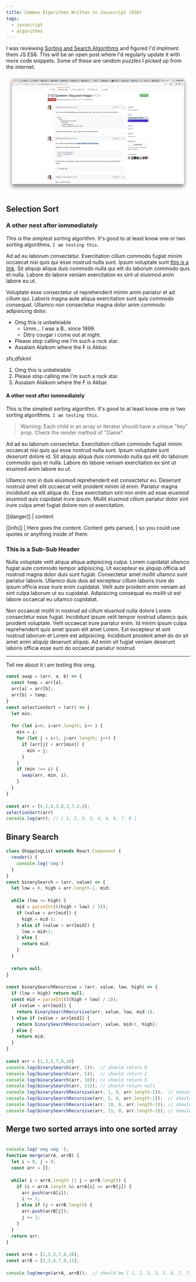```yaml
---
title: Common Algorithms Written in Javascript (ES6)
tags:
  - javascript
  - algorithms
---
```


I was reviewing [Sorting and Search Algorithms](https://www.amazon.com/Introduction-Algorithms-3rd-MIT-Press/dp/0262033844) and figured I'd implment them
JS ES6. This will be an open post where I'd regularly update it with more
code snippets. Some of these are random puzzles I picked up from the internet.

![](test-image.png)
## Selection Sort
### A other nest after iommediately

This is the simplest sorting algorithm. It's good to at least know one or
two sorting algorithms. `I am testing this`.

Ad ad eu laborum consectetur. Exercitation cillum commodo fugiat minim occaecat nisi quis qui esse nostrud nulla sunt. Ipsum voluptate sunt [this is a link](https://google.com). Sit aliquip aliqua duis commodo nulla qui elit do laborum commodo quis et nulla. Labore do labore veniam exercitation ex sint ut eiusmod anim labore eu ut.

Voluptate esse consectetur ut reprehenderit minim anim pariatur et ad cillum qui. Laboris magna aute aliqua exercitation sunt quis commodo consequat. Ullamco non consectetur magna dolor anim commodo adipisicing dolor.

- Omg this is unbeleiable
  - Umm... I was a B.. since 1999. 
  - Ditry cougar i come out at night. 
- Please stop calling me I'm such a rock star. 
- Assalam Alaikom where the F is Akbar. 

sfs;dfskml

1. Omg this is unbeleiable
2. Please stop calling me I'm such a rock star. 
3. Assalam Alaikom where the F is Akbar. 

#### A other nest after iommediately

This is the simplest sorting algorithm. It's good to at least know one or
two sorting algorithms. `I am testing this`.

>  Warning:
>  Each child in an array or iterator should have a unique "key" prop. Check the render method of "Game".

Ad ad eu laborum consectetur. Exercitation cillum commodo fugiat minim occaecat nisi quis qui esse nostrud nulla sunt. Ipsum voluptate sunt deserunt dolore id. Sit aliquip aliqua duis commodo nulla qui elit do laborum commodo quis et nulla. Labore do labore veniam exercitation ex sint ut eiusmod anim labore eu ut.

Ullamco non in duis eiusmod reprehenderit est consectetur eu. Deserunt nostrud amet elit occaecat velit proident minim id enim. Pariatur magna incididunt ea elit aliqua do. Esse exercitation sint non enim ad esse eiusmod eiusmod quis cupidatat irure ipsum. Mollit eiusmod cillum pariatur dolor sint irure culpa amet fugiat dolore non ut exercitation.

[[danger]]
| content

[[info]]
| Here goes the content. Content gets parsed,
| so you could use quotes or anything inside of them:

### This is a Sub-Sub Header 

Nulla voluptate velit aliqua aliqua adipisicing culpa. Lorem cupidatat ullamco fugiat aute commodo tempor adipisicing. Ut excepteur ex aliquip officia ad nostrud magna dolor duis sunt fugiat. Consectetur amet mollit ullamco sunt pariatur laboris. Ullamco duis duis ad excepteur cillum laboris irure do ipsum officia esse irure enim cupidatat. Velit aute proident enim veniam ad sint culpa laborum ut eu cupidatat. Adipisicing consequat eu mollit ut est labore occaecat eu ullamco cupidatat.

Non occaecat mollit in nostrud ad cillum eiusmod nulla dolore Lorem consectetur esse fugiat. Incididunt ipsum velit tempor nostrud ullamco quis proident voluptate. Velit occaecat irure pariatur enim. Id minim ipsum culpa reprehenderit quis amet ipsum elit amet Lorem. Est excepteur et sint nostrud laborum et Lorem est adipisicing. Incididunt proident amet do do sit amet anim aliquip deserunt aliquip. Ad enim sit fugiat veniam deserunt laboris officia esse sunt do occaecat pariatur nostrud.

----

Tell me about it i am testing this omg.

```javascript
const swap = (arr, a, b) => {
  const temp = arr[a];
  arr[a] = arr[b];
  arr[b] = temp;
}
const selectionSort = (arr) => {
  let min;

  for (let i=0; i<arr.length; i++ ) {
    min = i;
    for (let j = i+1; j<arr.length; j++) {
      if (arr[j] < arr[min]) {
        min = j;
      }
    }
    if (min !== i) {
      swap(arr, min, i);
    }
  }
}

const arr = [4,1,6,3,8,3,7,2,4];
selectionSort(arr)
console.log(arr); // [ 1, 2, 3, 3, 4, 4, 6, 7, 8 ]
```

## Binary Search

```javascript
class ShoppingList extends React.Component {
  render() {
    console.log('omg')
  }
}
const binarySearch = (arr, value) => {
  let low = 0, high = arr.length-1, mid;

  while (low <= high) {
    mid = parseInt(((high + low) / 2));
    if (value < arr[mid]) {
      high = mid-1;
    } else if (value > arr[mid]) {
      low = mid+1;
    } else {
      return mid;
    }
  }

  return null;
}

const binarySearchRecursive = (arr, value, low, high) => {
  if (low > high) return null;
  const mid = parseInt(((high + low) / 2));
  if (value < arr[mid]) {
    return binarySearchRecursive(arr, value, low, mid-1);
  } else if (value > arr[mid]) {
    return binarySearchRecursive(arr, value, mid+1, high);
  } else {
    return mid;
  }
}

const arr = [1,3,5,7,8,10]
console.log(binarySearch(arr, 1));  // should return 0
console.log(binarySearch(arr, 5));  // should return 2
console.log(binarySearch(arr, 10)); // should return 5
console.log(binarySearch(arr, 11)); // should return null
console.log(binarySearchRecursive(arr, 1, 0, arr.length-1));  // should return 0
console.log(binarySearchRecursive(arr, 5, 0, arr.length-1));  // should return 2
console.log(binarySearchRecursive(arr, 10, 0, arr.length-1)); // should return 5
console.log(binarySearchRecursive(arr, 11, 0, arr.length-1)); // should return null
```

## Merge two sorted arrays into one sorted array

```javascript

console.log('omg omg ');
function merge(arrA, arrB) {
  let i = 0, j = 0;
  const arr = [];

  while( i < arrA.length || j < arrB.length) {
    if (i < arrA.length && arrA[i] <= arrB[j]) {
      arr.push(arrA[i]);
      i += 1;
    } else if (j < arrB.length) {
      arr.push(arrB[j]);
      j += 1;
    }
  }
  return arr;
}

const arrA = [1,3,5,7,8,10];
const arrB = [2,3,6,7,9,11];

console.log(merge(arrA, arrB));  // should be [ 1, 2, 3, 3, 5, 6, 7, 7, 8, 9, 10, 11 ]
```
